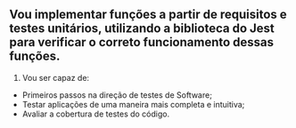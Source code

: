 ## Vou implementar funções a partir de requisitos e testes unitários, utilizando a biblioteca do Jest para verificar o correto funcionamento dessas funções. 

1. Vou ser capaz de:
  - Primeiros passos na direção de testes de Software;
  - Testar aplicações de uma maneira mais completa e intuitiva;
  - Avaliar a cobertura de testes do código.
